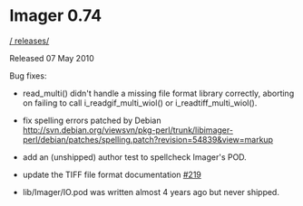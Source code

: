 # Imager 0.74

[ / ](..) [releases/](./)

Released 07 May 2010

Bug fixes:

- read_multi() didn't handle a missing file format library correctly, aborting on failing to call i_readgif_multi_wiol() or i_readtiff_multi_wiol().

- fix spelling errors patched by Debian http://svn.debian.org/viewsvn/pkg-perl/trunk/libimager-perl/debian/patches/spelling.patch?revision=54839&view=markup

- add an (unshipped) author test to spellcheck Imager's POD.

- update the TIFF file format documentation [#219](https://github.com/tonycoz/imager/issues/219)

- lib/Imager/IO.pod was written almost 4 years ago but never shipped.